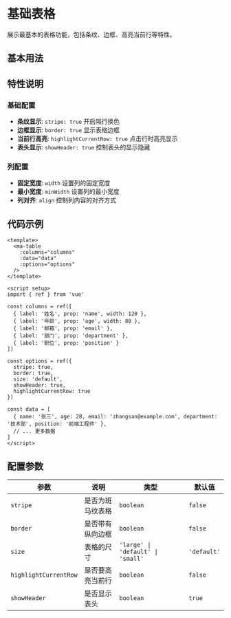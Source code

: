 # 基础表格

展示最基本的表格功能，包括条纹、边框、高亮当前行等特性。

## 基本用法

<DemoPreview dir="demos/ma-table/basic" />

## 特性说明

### 基础配置
- **条纹显示**: `stripe: true` 开启隔行换色
- **边框显示**: `border: true` 显示表格边框  
- **当前行高亮**: `highlightCurrentRow: true` 点击行时高亮显示
- **表头显示**: `showHeader: true` 控制表头的显示隐藏

### 列配置
- **固定宽度**: `width` 设置列的固定宽度
- **最小宽度**: `minWidth` 设置列的最小宽度
- **列对齐**: `align` 控制列内容的对齐方式

## 代码示例

```vue
<template>
  <ma-table
    :columns="columns"
    :data="data"
    :options="options"
  />
</template>

<script setup>
import { ref } from 'vue'

const columns = ref([
  { label: '姓名', prop: 'name', width: 120 },
  { label: '年龄', prop: 'age', width: 80 },
  { label: '邮箱', prop: 'email' },
  { label: '部门', prop: 'department' },
  { label: '职位', prop: 'position' }
])

const options = ref({
  stripe: true,
  border: true,
  size: 'default',
  showHeader: true,
  highlightCurrentRow: true
})

const data = [
  { name: '张三', age: 28, email: 'zhangsan@example.com', department: '技术部', position: '前端工程师' },
  // ... 更多数据
]
</script>
```

## 配置参数

| 参数 | 说明 | 类型 | 默认值 |
|-----|------|-----|--------|
| `stripe` | 是否为斑马纹表格 | `boolean` | `false` |
| `border` | 是否带有纵向边框 | `boolean` | `false` |
| `size` | 表格的尺寸 | `'large' \| 'default' \| 'small'` | `'default'` |
| `highlightCurrentRow` | 是否要高亮当前行 | `boolean` | `false` |
| `showHeader` | 是否显示表头 | `boolean` | `true` |